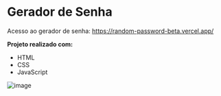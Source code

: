 <h1> Gerador de Senha </h1>

Acesso ao gerador de senha: https://random-password-beta.vercel.app/

<strong>Projeto realizado com:</strong>
* HTML
* CSS
* JavaScript

![image](https://user-images.githubusercontent.com/81546353/186324010-9adc3b64-3d10-463b-817c-2469bb3bfeea.png)

